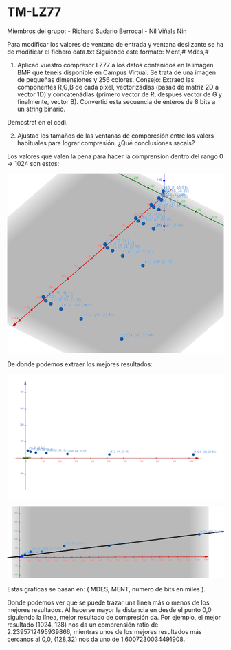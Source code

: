 # TM-LZ77
Miembros del grupo:
    - Richard Sudario Berrocal
    - Nil Viñals Nin

Para modificar los valores de ventana de entrada y ventana deslizante se ha de modificar el fichero data.txt
Siguiendo este formato:
Ment,#
Mdes,#


1. Aplicad vuestro compresor LZ77 a los datos contenidos en la imagen BMP que teneis disponible en Campus Virtual. Se trata de una imagen de pequeñas dimensiones y 256 colores. Consejo: Extraed las componentes R,G,B de cada píxel, vectorizádlas (pasad de matriz 2D a vector 1D) y concatenádlas (primero vector de R, despues vector de G y finalmente, vector B). Convertid esta secuencia de enteros de 8 bits a un string binario.

Demostrat en el codi.

2. Ajustad los tamaños de las ventanas de comporesión entre los valors habituales para lograr compresión. ¿Qué conclusiones sacais?

Los valores que valen la pena para hacer la comprension dentro del rango 0 -> 1024 son estos:

![image info](./images/WORTHSCORES.PNG)

De donde podemos extraer los mejores resultados: 

![image info](./images/BESTSCORES.PNG)

![image info](./images/Linears.PNG)

Estas graficas se basan en: ( MDES, MENT, numero de bits en miles ).

Donde podemos ver que se puede trazar una linea más o menos de los mejores resultados. Al hacerse mayor la distancia en desde el punto 0,0 siguiendo la línea, mejor resultado de compresión da.
Por ejemplo, el mejor resultado (1024, 128) nos da un comprensión ratio de 2.2395712495939866, mientras unos de los mejores resultados más cercanos al 0,0, (128,32) nos da uno de 1.6007230034491908.